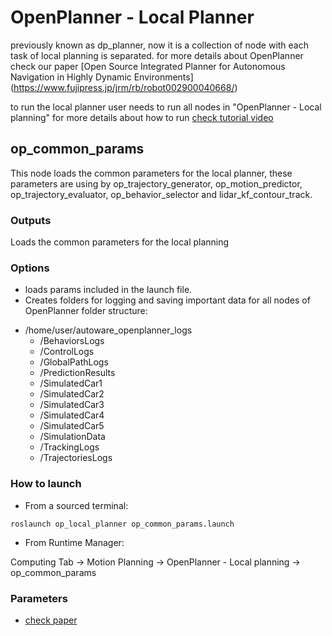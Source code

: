 # OpenPlanner - Local Planner

previously known as dp_planner, now it is a collection of node with each task of local planning is separated.
for more details about OpenPlanner check our paper [Open Source Integrated Planner for Autonomous Navigation in Highly Dynamic Environments] (https://www.fujipress.jp/jrm/rb/robot002900040668/)

to run the local planner user needs to run all nodes in "OpenPlanner - Local planning"
for more details about how to run [check tutorial video](https://youtu.be/BS5nLtBsXPE)

## op_common_params

This node loads the common parameters for the local planner, these parameters are using by op_trajectory_generator, op_motion_predictor, op_trajectory_evaluator, op_behavior_selector and lidar_kf_contour_track. 

### Outputs
Loads the common parameters for the local planning 

### Options
 * loads params included in the launch file. 
 * Creates folders for logging and saving important data for all nodes of OpenPlanner 
folder structure: 

- /home/user/autoware_openplanner_logs
  - /BehaviorsLogs
  - /ControlLogs
  - /GlobalPathLogs
  - /PredictionResults
  - /SimulatedCar1
  - /SimulatedCar2
  - /SimulatedCar3
  - /SimulatedCar4
  - /SimulatedCar5
  - /SimulationData
  - /TrackingLogs
  - /TrajectoriesLogs

### How to launch

* From a sourced terminal:

`roslaunch op_local_planner op_common_params.launch `

* From Runtime Manager:

Computing Tab -> Motion Planning -> OpenPlanner - Local planning  -> op_common_params

### Parameters 
 * [check paper](https://www.fujipress.jp/jrm/rb/robot002900040668/)


